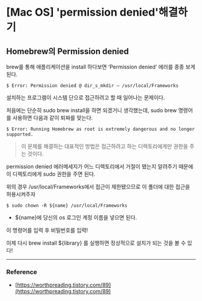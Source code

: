 # [Mac OS] 'permission denied'해결하기

## Homebrew의 Permission denied

brew를 통해 애플리케이션을 install 하다보면 ‘Permission denied’ 에러를 종종 보게된다.

`$ Error: Permission denied @ dir_s_mkdir — /usr/local/Frameworks`

설치하는 프로그램이 시스템 단으로 접근하려고 할 때 일어나는 문제이다.

처음에는 단순히 sudo brew install을 하면 되겠거니 생각했는데, sudo brew 명령어를 사용하면 다음과 같이 퇴짜를 맞는다.

`$ Error: Running Homebrew as root is extremely dangerous and no longer supported.`

> 이 문제를 해결하는 대표적인 방법은 접근하려고 하는 디렉토리에게만 권한을 주는 것이다.

permission denied 에러메세지가 어느 디렉토리에서 거절이 됐는지 알려주기 때문에 이 디렉토리에게 sudo 권한을 주면 된다.

위의 경우 /usr/local/Frameworks에서 접근이 제한됐으므로 이 폴더에 대한 접근을 허용시켜주자

`$ sudo chown -R ${name} /usr/local/Frameworks`

- ${name}에 당신의 os 로그인 계정 이름을 넣으면 된다.

이 명령어를 입력 후 비밀번호를 입력!

이제 다시 brew install ${library} 를 실행하면 정상적으로 설치가 되는 것을 볼 수 있다!

---

### Reference

- [https://worthpreading.tistory.com/89](https://worthpreading.tistory.com/89)